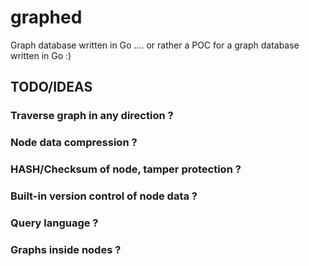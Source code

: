 # graphed

Graph database written in Go .... or rather a POC for a graph database written in Go :)

## TODO/IDEAS

### Traverse graph in any direction ?

### Node data compression ?

### HASH/Checksum of node, tamper protection ?

### Built-in version control of node data ?

### Query language ?

### Graphs inside nodes ?
